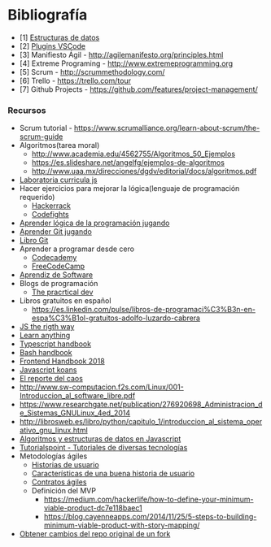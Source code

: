 # Bibliografía

- [1] [Estructuras de datos](https://users.dcc.uchile.cl/~bebustos/apuntes/cc30a/Estructuras/)
- [2] [Plugins VSCode](https://code.visualstudio.com/shortcuts/keyboard-shortcuts-windows.pdf)
- [3] Manifiesto Ágil - http://agilemanifesto.org/principles.html
- [4] Extreme Programing - http://www.extremeprogramming.org
- [5] Scrum - http://scrummethodology.com/
- [6] Trello - https://trello.com/tour
- [7] Github Projects - https://github.com/features/project-management/

### Recursos
- Scrum tutorial - https://www.scrumalliance.org/learn-about-scrum/the-scrum-guide
- Algoritmos(tarea moral) 
    - http://www.academia.edu/4562755/Algoritmos_50_Ejemplos
    - https://es.slideshare.net/angelfg/ejemplos-de-algoritmos
    - http://www.uaa.mx/direcciones/dgdv/editorial/docs/algoritmos.pdf
- [Laboratoria curricula js](https://github.com/Laboratoria/curricula-js)
- Hacer ejercicios para mejorar la lógica(lenguaje de programación requerido)
    - [Hackerrack](https://www.hackerrank.com)
    - [Codefights](codefights.com)
- [Aprender lógica de la programación jugando](https://studio.code.org/courses)
- [Aprender Git jugando](http://learngitbranching.js.org/)
- [Libro Git](https://git-scm.com/book/es/v2)
- Aprender a programar desde cero
    - [Codecademy](www.codecademy.com/es)
    - [FreeCodeCamp](www.freecodecamp.org)
- [Aprendiz de Software](http://the-software-apprentice.makingdevs.com)
- Blogs de programación
    - [The pracrtical dev](https://dev.to/)
- Libros gratuitos en español
    - https://es.linkedin.com/pulse/libros-de-programaci%C3%B3n-en-espa%C3%B1ol-gratuitos-adolfo-luzardo-cabrera
- [JS the rigth way](http://jstherightway.org)
- [Learn anything](https://learn-anything.xyz/)
- [Typescript handbook](https://www.typescriptlang.org/docs/handbook/basic-types.html)
- [Bash handbook](https://github.com/denysdovhan/bash-handbook)
- [Frontend Handbook 2018](https://github.com/FrontendMasters/front-end-handbook-2018)
- [Javascript koans](https://github.com/mrdavidlaing/javascript-koans)
- [El reporte del caos](https://modelometodoygestion.wordpress.com/2017/02/21/chaos-report-15-scrum/)
- http://www.sw-computacion.f2s.com/Linux/001-Introduccion_al_software_libre.pdf
- https://www.researchgate.net/publication/276920698_Administracion_de_Sistemas_GNULinux_4ed_2014
- http://librosweb.es/libro/python/capitulo_1/introduccion_al_sistema_operativo_gnu_linux.html
- [Algoritmos y estructuras de datos en Javascript](https://www.youtube.com/watch?v=dgZhiYpcbME&list=PLeWI3XlFEVOXMwSCkvJinRVEnLksnBOPr)
- [Tutorialspoint - Tutoriales de diversas tecnologías](www.tutorialspoint.com)
- Metodologías ágiles
  - [Historias de usuario](http://www.lecciones-aprendidas.info/2013/11/como-es-una-historia-de-usuario-un.html)
  - [Características de una buena historia de usuario](http://www.lecciones-aprendidas.info/2013/07/caracteristicas-de-una-buena-historia.html)
  - [Contratos ágiles](https://es.slideshare.net/jorgeabad1/un-resumen-sobre-contratos-giles-por-jorge-abad-y-leonardo-agudelo-agile-contracts)
  - Definición del MVP
    - https://medium.com/hackerlife/how-to-define-your-minimum-viable-product-dc7e118baec1
    - https://blog.cayenneapps.com/2014/11/25/5-steps-to-building-minimum-viable-product-with-story-mapping/
- [Obtener cambios del repo original de un fork](https://help.github.com/articles/configuring-a-remote-for-a-fork/)
